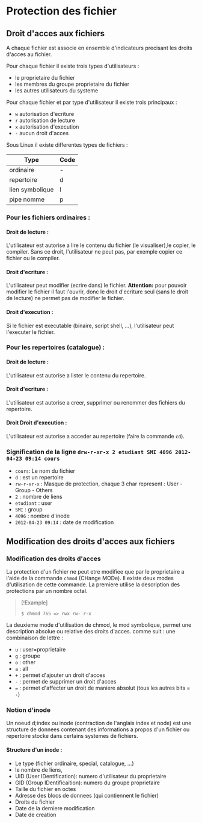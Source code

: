 # Protection des fichier

## Droit d'acces aux fichiers

A chaque fichier est associe en ensemble d'indicateurs precisant les droits
d'acces au fichier.

Pour chaque fichier il existe trois types d'utilisateurs :

- le proprietaire du fichier
- les membres du groupe proprietaire du fichier
- les autres utilisateurs du systeme

Pour chaque fichier et par type d'utilisateur il existe trois principaux :

- `w` autorisation d'ecriture
- `r` autorisation de lecture
- `x` autorisation d'execution
- `-` aucun droit d'acces

Sous Linux il existe differentes types de fichiers :

| Type              | Code  |
|-------------------|-------|
|ordinaire          | -     |
|repertoire         | d     |
|lien symbolique    | l     |
|pipe nomme         | p     |

### Pour les fichiers ordinaires :

#### Droit de lecture :

L'utilisateur est autorise a lire le contenu du fichier (le visualiser),le
copier, le compiler. Sans ce droit, l'utilisateur ne peut pas, par exemple
copier ce fichier ou le compiler.

#### Droit d'ecriture :

L'utilisateur peut modifier (ecrire dans) le fichier.
**Attention:** pour pouvoir modifier le fichier il faut l'ouvrir, donc le droit
d'ecriture seul (sans le droit de lecture) ne permet pas de modifier le fichier.

#### Droit d'execution :

Si le fichier est executable (binaire, script shell, ...), l'utilisateur peut
l'executer le fichier.


### Pour les repertoires (catalogue) :

#### Droit de lecture :

L'utilisateur est autorise a lister le contenu du repertoire.

#### Droit d'ecriture :

L'utilisateur est autorise a creer, supprimer ou renommer des fichiers du repertoire.

#### Droit Droit d'execution :

L'utilisateur est autorise a acceder au repertoire (faire la commande `cd`).

### Signification de la ligne `drw-r-xr-x 2 etudiant SMI 4096 2012-04-23 09:14 cours`

- `cours`: Le nom du fichier
- `d` : est un repertoire
- `rw-r-xr-x` : Masque de protection, chaque 3 char represent : User - Group - Others
- `2` : nombre de liens
- `etudiant` : user
- `SMI` : group
- `4096` : nombre d'inode
- `2012-04-23 09:14` : date de modification

## Modification des droits d'acces aux fichiers

### Modification des droits d'acces

La protection d'un fichier ne peut etre modifiee que par le proprietaire a
l'aide de la commande `chmod` (CHange MODe). Il existe deux modes d'utilisation
de cette commande. La premiere utilise la description des protections par un
nombre octal.

> [!Example]
> ```
> $ chmod 765 => rwx rw- r-x
> ```

La deuxieme mode d'utilisation de chmod, le mod symbolique, permet une description
absolue ou relative des droits d'acces. comme suit :
une combinaison de lettre :

- `u` : user=proprietaire
- `g` : groupe
- `o` : other
- `a` : all
- `+` : permet d'ajouter un droit d'acces
- `-` : permet de supprimer un droit d'acces
- `=` : permet d'affecter un droit de maniere absolut (tous les autres bits = `-`)

### Notion d'inode

Un noeud d;index ou inode (contraction de l'anglais index et node) est une
structure de donnees contenant des informations a propos d'un fichier ou
repertoire stocke dans certains systemes de fichiers.

#### Structure d'un inode :

- Le type (fichier ordinaire, special, catalogue, ...)
- le nombre de liens,
- UID (User IDentification): numero d'utilisateur du proprietaire
- GID (Group IDentificaition): numero du groupe proprietaire
- Taille du fichier en octes
- Adresse des blocs de donnees (qui contiennent le fichier)
- Droits du fichier
- Date de la derniere modification
- Date de creation
